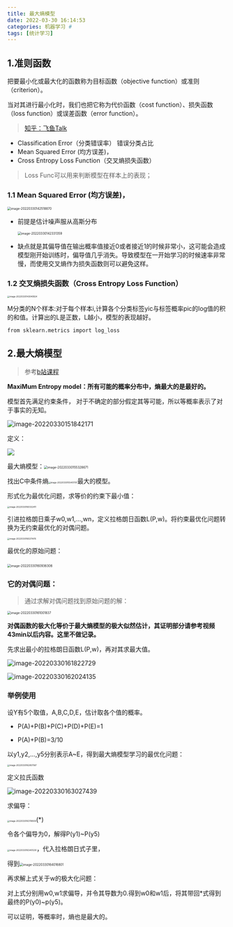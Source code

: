 ```yaml
---
title: 最大熵模型
date: 2022-03-30 16:14:53
categories: 机器学习 #
tags: [统计学习]
---
```

## 1.准则函数

把要最小化或最大化的函数称为目标函数（objective function）或准则（criterion）。

当对其进行最小化时，我们也把它称为代价函数（cost function）、损失函数（loss function）或误差函数（error function）。

> [知乎：飞鱼Talk](https://zhuanlan.zhihu.com/p/35709485)

- Classification Error（分类错误率）  错误分类占比
-  Mean Squared Error (均方误差)，
- Cross Entropy Loss Function（交叉熵损失函数）

> Loss Func可以用来判断模型在样本上的表现；

### 1.1 Mean Squared Error (均方误差)，

<img src="SL-Max_Entropy_Model/image-20220330142518870.png" alt="image-20220330142518870" style="zoom: 50%;" />

<!-- more -->

- 前提是估计噪声服从高斯分布

  <img src="SL-Max_Entropy_Model/image-20220330142331359.png" alt="image-20220330142331359" style="zoom:50%;" />

- 缺点就是其偏导值在输出概率值接近0或者接近1的时候非常小，这可能会造成模型刚开始训练时，偏导值几乎消失。导致模型在一开始学习的时候速率非常慢，而使用交叉熵作为损失函数则可以避免这样。

### 1.2 交叉熵损失函数（Cross Entropy Loss Function）

<img src="SL-04/image-20220330143040924.png" alt="image-20220330143040924" style="zoom: 33%;" />

M分类的N个样本:对于每个样本i,计算各个分类标签yic与标签概率pic的log值的积的和值。计算出的L是正数，L越小，模型的表现越好。

```python3
from sklearn.metrics import log_loss 
```



## 2.最大熵模型

> 参考[b站课程](https://www.bilibili.com/video/BV1bU4y1o7vs?p=40)

**MaxiMum Entropy model：所有可能的概率分布中，熵最大的是最好的。**

模型首先满足约束条件， 对于不确定的部分假定其等可能，所以等概率表示了对于事实的无知。

![image-20220330151842171](SL-04/image-20220330151842171.png)

定义：

![](SL-04/fxy.png)

最大熵模型：<img src="SL-04/image-20220330155328671.png" alt="image-20220330155328671" style="zoom: 50%;" />

找出C中条件熵<img src="SL-04/image-20220330155401797.png" alt="image-20220330155401797" style="zoom:33%;" />最大的模型。

形式化为最优化问题，求等价的约束下最小值：

<img src="SL-04/image-20220330160332411.png" alt="image-20220330160332411" style="zoom:33%;" />

引进拉格朗日乘子w0,w1,...,wn，定义拉格朗日函数L(P,w)。将约束最优化问题转换为无约束最优化的对偶问题。

<img src="SL-04/image-20220330160211476.png" alt="image-20220330160211476" style="zoom:33%;" />

最优化的原始问题：

​		<img src="SL-04/image-20220330160936306.png" alt="image-20220330160936306" style="zoom: 50%;" />

### 它的对偶问题：

> 通过求解对偶问题找到原始问题的解：

<img src="SL-04/image-20220330161001837.png" alt="image-20220330161001837" style="zoom: 50%;" />

**对偶函数的极大化等价于最大熵模型的极大似然估计，其证明部分请参考视频43min以后内容。这里不做记录。**

先求出最小的拉格朗日函数L(P,w)，再对其求最大值。

![image-20220330161822729](SL-04/image-20220330161822729.png)

![image-20220330162024135](SL-04/image-20220330162024135.png)

### 举例使用

设Y有5个取值，A,B,C,D,E，估计取各个值的概率。

- P(A)+P(B)+P(C)+P(D)+P(E)=1

- P(A)+P(B)=3/10

以y1,y2,...,y5分别表示A~E，得到最大熵模型学习的最优化问题：

<img src="SL-04/image-20220330162857587.png" alt="image-20220330162857587" style="zoom:33%;" />

定义拉氏函数

![image-20220330163027439](SL-04/image-20220330163027439.png)

求偏导：

<img src="SL-04/image-20220330163118508.png" alt="image-20220330163118508" style="zoom:33%;" />(*)

令各个偏导为0，解得P(y1)~P(y5)

<img src="SL-04/image-20220330163401230.png" alt="image-20220330163401230" style="zoom:33%;" />，代入拉格朗日式子里，

得到<img src="SL-04/image-20220330164016801.png" alt="image-20220330164016801" style="zoom:50%;" />

再求解上式关于w的极大化问题：

对上式分别用w0,w1求偏导，并令其导数为0.得到w0和w1后，将其带回*式得到最终的P(y0)~p(y5)。

可以证明，等概率时，熵也是最大的。





